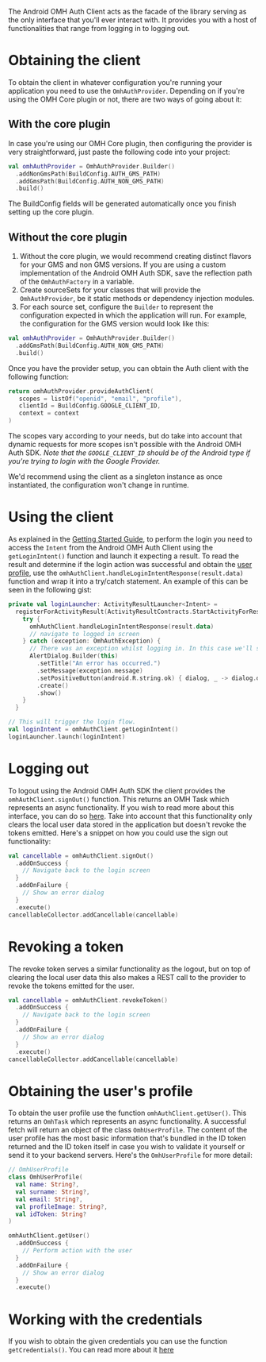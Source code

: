 The Android OMH Auth Client acts as the facade of the library serving as the only interface that you'll ever interact with. It provides you with a host of functionalities that range from logging in to logging out.

# Obtaining the client

To obtain the client in whatever configuration you're running your application you need to use the `OmhAuthProvider`. Depending on if you're using the OMH Core plugin or not, there are two ways of going about it:

## With the core plugin

In case you're using our OMH Core plugin, then configuring the provider is very straightforward, just paste the following code into your project:

```kotlin
val omhAuthProvider = OmhAuthProvider.Builder()
  .addNonGmsPath(BuildConfig.AUTH_GMS_PATH)
  .addGmsPath(BuildConfig.AUTH_NON_GMS_PATH)
  .build()
```

The BuildConfig fields will be generated automatically once you finish setting up the core plugin.

## Without the core plugin

1. Without the core plugin, we would recommend creating distinct flavors for your GMS and non GMS versions. If you are using a custom implementation of the Android OMH Auth SDK, save the reflection path of the `OmhAuthFactory` in a variable.
2. Create sourceSets for your classes that will provide the `OmhAuthProvider`, be it static methods or dependency injection modules.
3. For each source set, configure the `Builder` to represent the configuration expected in which the application will run. For example, the configuration for the GMS version would look like this:

```kotlin
val omhAuthProvider = OmhAuthProvider.Builder()
  .addGmsPath(BuildConfig.AUTH_NON_GMS_PATH)
  .build()
```

Once you have the provider setup, you can obtain the Auth client with the following function:

```kotlin
return omhAuthProvider.provideAuthClient(
   scopes = listOf("openid", "email", "profile"),
   clientId = BuildConfig.GOOGLE_CLIENT_ID,
   context = context
)
```

The scopes vary according to your needs, but do take into account that dynamic requests for more scopes isn't possible with the Android OMH Auth SDK. _Note that the `GOOGLE_CLIENT_ID` should be of the Android type if you're trying to login with the Google Provider._

We'd recommend using the client as a singleton instance as once instantiated, the configuration won't change in runtime.

# Using the client

As explained in
the [Getting Started Guide](/README.md), to perform the login you need to access the `Intent` from the Android OMH Auth Client using the `getLoginIntent()` function and launch it expecting a result. To read the result and determine if the login action was successful and obtain the [user profile](#obtaining-the-users-profile), use the `omhAuthClient.handleLoginIntentResponse(result.data)` function and wrap it into a try/catch statement. An example of this can be seen in the following gist:

```kotlin
private val loginLauncher: ActivityResultLauncher<Intent> =
  registerForActivityResult(ActivityResultContracts.StartActivityForResult()) { result ->
    try {
      omhAuthClient.handleLoginIntentResponse(result.data)
      // navigate to logged in screen
    } catch (exception: OmhAuthException) {
      // There was an exception whilst logging in. In this case we'll show an error dialog.
      AlertDialog.Builder(this)
        .setTitle("An error has occurred.")
        .setMessage(exception.message)
        .setPositiveButton(android.R.string.ok) { dialog, _ -> dialog.dismiss() }
        .create()
        .show()
    }
  }

// This will trigger the login flow.
val loginIntent = omhAuthClient.getLoginIntent()
loginLauncher.launch(loginIntent)
```

# Logging out

To logout using the Android OMH Auth SDK the client provides the `omhAuthClient.signOut()` function. This returns an OMH Task which represents an async functionality. If you wish to read more about this interface, you can do so [here](/docs/advanced/OMH-Task.md). Take into account that this functionality only clears the local user data stored in the application but doesn't revoke the tokens emitted. Here's a snippet on how you could use the sign out functionality:

```kotlin
val cancellable = omhAuthClient.signOut()
  .addOnSuccess {
    // Navigate back to the login screen
  }
  .addOnFailure {
    // Show an error dialog
  }
  .execute()
cancellableCollector.addCancellable(cancellable)
```

# Revoking a token

The revoke token serves a similar functionality as the logout, but on top of clearing the local user data this also makes a REST call to the provider to revoke the tokens emitted for the user.

```kotlin
val cancellable = omhAuthClient.revokeToken()
  .addOnSuccess {
    // Navigate back to the login screen
  }
  .addOnFailure {
    // Show an error dialog
  }
  .execute()
cancellableCollector.addCancellable(cancellable)
```

# Obtaining the user's profile

To obtain the user profile use the function `omhAuthClient.getUser()`. This returns an `OmhTask` which represents an async functionality. A successful fetch will return an object of the class `OmhUserProfile`. The content of the user profile has the most basic information that's bundled in the ID token returned and the ID token itself in case you wish to validate it yourself or send it to your backend servers. Here's the `OmhUserProfile` for more detail:

```kotlin
// OmhUserProfile
class OmhUserProfile(
  val name: String?,
  val surname: String?,
  val email: String?,
  val profileImage: String?,
  val idToken: String?
)

omhAuthClient.getUser()
  .addOnSuccess {
    // Perform action with the user
  }
  .addOnFailure {
    // Show an error dialog
  }
  .execute()
```

# Working with the credentials

If you wish to obtain the given credentials you can use the function `getCredentials()`. You can read more about it [here](/docs/advanced/OMH-Credentials.md)
